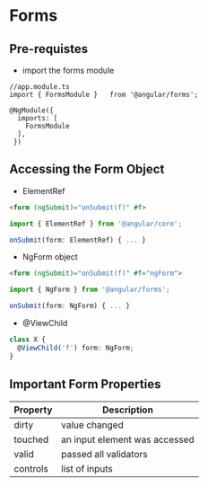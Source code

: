 # Forms

## Pre-requistes
- import the forms module
```
//app.module.ts
import { FormsModule }   from '@angular/forms';

@NgModule({
  imports: [
    FormsModule
  ],
 })
```

## Accessing the Form Object
- ElementRef
```html
<form (ngSubmit)="onSubmit(f)" #f>
```
```typescript
import { ElementRef } from '@angular/core';

onSubmit(form: ElementRef) { ... }
```
- NgForm object
```html
<form (ngSubmit)="onSubmit(f)" #f="ngForm">
```
```typescript
import { NgForm } from '@angular/forms';

onSubmit(form: NgForm) { ... }
```
- @ViewChild
```typescript
class X {
  @ViewChild('f') form: NgForm;
}
```

## Important Form Properties
| Property | Description 					|
| -------- | ------------------------------ |
| dirty    | value changed					|
| touched  | an input element was accessed	|
| valid    | passed all validators 			|
| controls | list of inputs					|
